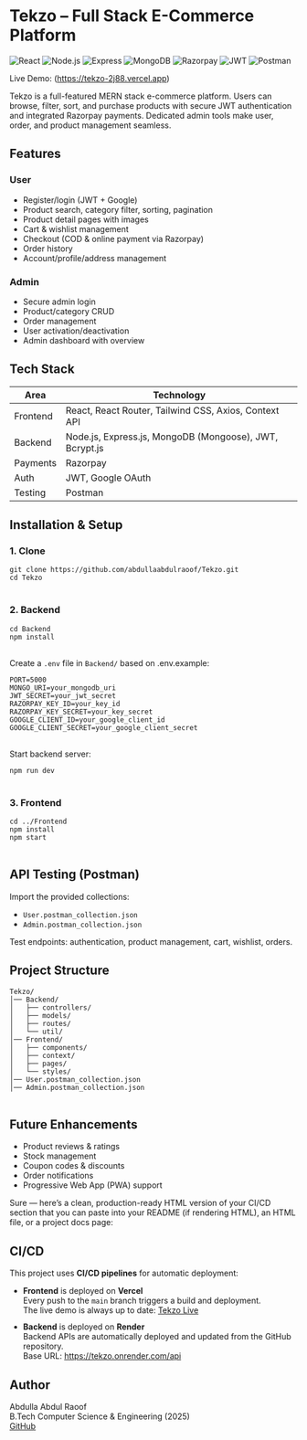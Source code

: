 <h1>Tekzo – Full Stack E-Commerce Platform</h1>

<p>
  <img src="https://img.shields.io/badge/Frontend-React-blue?logo=react" alt="React" />
  <img src="https://img.shields.io/badge/Backend-Node.js-green?logo=node.js" alt="Node.js" />
  <img src="https://img.shields.io/badge/API-Express.js-lightgrey?logo=express" alt="Express" />
  <img src="https://img.shields.io/badge/Database-MongoDB-green?logo=mongodb" alt="MongoDB" />
  <img src="https://img.shields.io/badge/Payments-Razorpay-blue?logo=razorpay" alt="Razorpay" />
  <img src="https://img.shields.io/badge/Auth-JWT-orange?logo=jsonwebtokens" alt="JWT" />
  <img src="https://img.shields.io/badge/API%20Testing-Postman-orange?logo=postman" alt="Postman" />
</p>

Live Demo: (https://tekzo-2j88.vercel.app)

<p>Tekzo is a full-featured MERN stack e-commerce platform. Users can browse, filter, sort, and purchase products with secure JWT authentication and integrated Razorpay payments. Dedicated admin tools make user, order, and product management seamless.</p>

<h2>Features</h2>

<h3>User</h3>
<ul>
  <li>Register/login (JWT + Google)</li>
  <li>Product search, category filter, sorting, pagination</li>
  <li>Product detail pages with images</li>
  <li>Cart & wishlist management</li>
  <li>Checkout (COD & online payment via Razorpay)</li>
  <li>Order history</li>
  <li>Account/profile/address management</li>
</ul>

<h3>Admin</h3>
<ul>
  <li>Secure admin login</li>
  <li>Product/category CRUD</li>
  <li>Order management</li>
  <li>User activation/deactivation</li>
  <li>Admin dashboard with overview</li>
</ul>

<h2>Tech Stack</h2>
<table>
  <thead>
    <tr>
      <th>Area</th>
      <th>Technology</th>
    </tr>
  </thead>
  <tbody>
    <tr>
      <td>Frontend</td>
      <td>React, React Router, Tailwind CSS, Axios, Context API</td>
    </tr>
    <tr>
      <td>Backend</td>
      <td>Node.js, Express.js, MongoDB (Mongoose), JWT, Bcrypt.js</td>
    </tr>
    <tr>
      <td>Payments</td>
      <td>Razorpay</td>
    </tr>
    <tr>
      <td>Auth</td>
      <td>JWT, Google OAuth</td>
    </tr>
    <tr>
      <td>Testing</td>
      <td>Postman</td>
    </tr>
  </tbody>
</table>

<h2>Installation & Setup</h2>

<h3>1. Clone</h3>
<pre>
<code>git clone https://github.com/abdullaabdulraoof/Tekzo.git
cd Tekzo
</code>
</pre>

<h3>2. Backend</h3>
<pre>
<code>cd Backend
npm install
</code>
</pre>

<p>Create a <code>.env</code> file in <code>Backend/</code> based on .env.example:</p>
<pre>
<code>PORT=5000
MONGO_URI=your_mongodb_uri
JWT_SECRET=your_jwt_secret
RAZORPAY_KEY_ID=your_key_id
RAZORPAY_KEY_SECRET=your_key_secret
GOOGLE_CLIENT_ID=your_google_client_id
GOOGLE_CLIENT_SECRET=your_google_client_secret
</code>
</pre>

<p>Start backend server:</p>
<pre>
<code>npm run dev
</code>
</pre>

<h3>3. Frontend</h3>
<pre>
<code>cd ../Frontend
npm install
npm start
</code>
</pre>

<h2>API Testing (Postman)</h2>
<p>Import the provided collections:</p>
<ul>
  <li><code>User.postman_collection.json</code></li>
  <li><code>Admin.postman_collection.json</code></li>
</ul>
<p>Test endpoints: authentication, product management, cart, wishlist, orders.</p>

<h2>Project Structure</h2>
<pre>
<code>Tekzo/
│── Backend/
│   ├── controllers/
│   ├── models/
│   ├── routes/
│   └── util/
│── Frontend/
│   ├── components/
│   ├── context/
│   ├── pages/
│   └── styles/
│── User.postman_collection.json
│── Admin.postman_collection.json
</code>
</pre>

<h2>Future Enhancements</h2>
<ul>
  <li>Product reviews & ratings</li>
  <li>Stock management</li>
  <li>Coupon codes & discounts</li>
  <li>Order notifications</li>
  <li>Progressive Web App (PWA) support</li>
</ul>

Sure — here’s a clean, production-ready HTML version of your CI/CD section that you can paste into your README (if rendering HTML), an HTML file, or a project docs page:


  <h2>CI/CD</h2>

  <p>This project uses <strong>CI/CD pipelines</strong> for automatic deployment:</p>

  <ul>
    <li>
      <strong>Frontend</strong> is deployed on <strong>Vercel</strong><br>
      Every push to the <code>main</code> branch triggers a build and deployment.<br>
      The live demo is always up to date: 
      <a href="https://tekzo-2j88.vercel.app" target="_blank" rel="noopener noreferrer">Tekzo Live</a>
    </li>
    <li style="margin-top:0.75rem;">
      <strong>Backend</strong> is deployed on <strong>Render</strong><br>
      Backend APIs are automatically deployed and updated from the GitHub repository.<br>
      Base URL: <a href="https://tekzo.onrender.com/api" target="_blank" rel="noopener noreferrer">https://tekzo.onrender.com/api</a>
    </li>
  </ul>

<h2>Author</h2>
<p>Abdulla Abdul Raoof<br>
B.Tech Computer Science & Engineering (2025)<br>
<a href="https://github.com/abdullaabdulraoof">GitHub</a></p>
